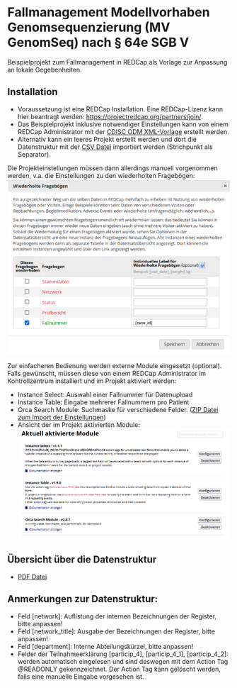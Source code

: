 # Fallmanagement Modellvorhaben Genomsequenzierung (MV GenomSeq) nach § 64e SGB V

Beispielprojekt zum Fallmanagement in REDCap als Vorlage zur Anpassung an lokale Gegebenheiten. 

## Installation
- Voraussetzung ist eine REDCap Installation. Eine REDCap-Lizenz kann hier beantragt werden: https://projectredcap.org/partners/join/.
- Das Beispielprojekt inklusive notwendiger Einstellungen kann von einem REDCap Administrator mit der [CDISC ODM XML-Vorlage](FallverwaltungModell_REDCap.xml) erstellt werden.
- Alternativ kann ein leeres Projekt erstellt werden und dort die Datenstruktur mit der [CSV Datei](FallverwaltungModellvorhaben_DataDictionary.csv) importiert werden (Strichpunkt als Separator).

Die Projekteinstellungen müssen dann allerdings manuell vorgenommen werden, v.a. die Einstellungen zu den wiederholten Fragebögen:
![Module](mvh_case_repeated.png)

Zur einfacheren Bedienung werden externe Module eingesetzt (optional). Falls gewünscht, müssen diese von einem REDCap Administrator im Kontrollzentrum installiert und im Projekt aktiviert werden:
- Instance Select: Auswahl einer Fallnummer für Datenupload
- Instance Table: Eingabe mehrerer Fallnummern pro Patient
- Orca Search Module: Suchmaske für verschiedene Felder. ([ZIP Datei zum Import der Einstellungen](FallverwaltungModellvorhaben_ModuleSettingsExport.zip))
- Ansicht der im Projekt aktivierten Module: 
![Module](Screenshot_MVH_Module.png)

## Übersicht über die Datenstruktur
- [PDF Datei](Fallverwaltung_Modellvorhaben_Genomsequenzierung_REDCap.pdf)
 
## Anmerkungen zur Datenstruktur:
- Feld [network]: Auflistung der internen Bezeichnungen der Register, bitte anpassen!
- Feld [network_title]: Ausgabe der Bezeichnungen der Register, bitte anpassen!
- Feld [department]: Interne Abteilungskürzel, bitte anpassen!
- Felder der Teilnahmeerklärung [particip_4], [particip_4_1], [particip_4_2]: werden automatisch eingelesen und sind deswegen mit dem Action Tag @READONLY gekennzeichnet. Der Action Tag kann gelöscht werden, falls eine manuelle Eingabe vorgesehen ist.
  


